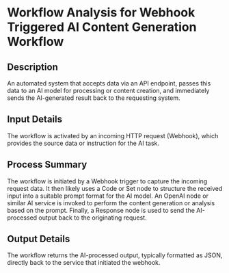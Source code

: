 # Workflow Analysis for Webhook Triggered AI Content Generation Workflow

## Description
An automated system that accepts data via an API endpoint, passes this data to an AI model for processing or content creation, and immediately sends the AI-generated result back to the requesting system.

## Input Details
The workflow is activated by an incoming HTTP request (Webhook), which provides the source data or instruction for the AI task.

## Process Summary
The workflow is initiated by a Webhook trigger to capture the incoming request data. It then likely uses a Code or Set node to structure the received input into a suitable prompt format for the AI model. An OpenAI node or similar AI service is invoked to perform the content generation or analysis based on the prompt. Finally, a Response node is used to send the AI-processed output back to the originating request.

## Output Details
The workflow returns the AI-processed output, typically formatted as JSON, directly back to the service that initiated the webhook.

